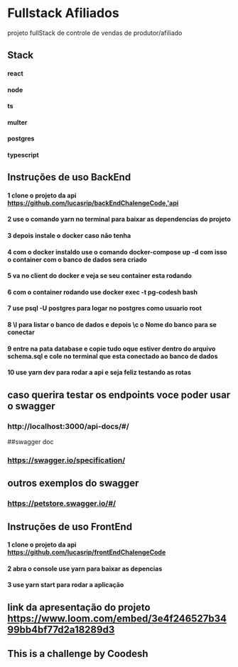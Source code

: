#  Fullstack Afiliados
projeto fullStack de controle de vendas de produtor/afiliado

## Stack 
#### react
#### node
#### ts
#### multer
#### postgres
#### typescript

## Instruções de uso BackEnd
#### 1 clone o projeto da api  https://github.com/lucasrip/backEndChalengeCode,'api
#### 2 use o comando yarn no terminal para baixar as dependencias do projeto 
#### 3 depois instale o docker caso não tenha
#### 4 com o docker instaldo use o comando docker-compose up -d com isso o container com o banco de dados sera criado
#### 5 va no client do docker e veja se seu container esta rodando
#### 6 com o container rodando use  docker exec -t pg-codesh bash
#### 7 use psql -U postgres para logar no postgres como usuario root  
#### 8 \l para listar o banco de dados e depois \c o Nome do banco para se conectar
#### 9 entre na pata database e copie tudo oque estiver dentro do arquivo schema.sql e cole no terminal que esta conectado ao banco de dados
#### 10 use yarn dev para rodar a api e seja feliz testando as rotas

## caso querira testar os endpoints  voce poder usar o swagger
### http://localhost:3000/api-docs/#/

##swagger doc
### https://swagger.io/specification/

## outros exemplos do swagger
### https://petstore.swagger.io/#/

## Instruções de uso FrontEnd
#### 1 clone o projeto da api  https://github.com/lucasrip/frontEndChalengeCode
#### 2 abra o console use yarn para baixar as depencias
#### 3 use yarn start para rodar a aplicação

## link da apresentação do projeto https://www.loom.com/embed/3e4f246527b3499bb4bf77d2a18289d3


## This is a challenge by Coodesh
